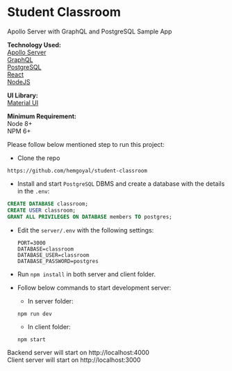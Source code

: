 # Student Classroom
Apollo Server with GraphQL and PostgreSQL Sample App

**Technology Used:**\
[Apollo Server](https://www.apollographql.com/docs/apollo-server/)\
[GraphQL](https://graphql.org/)\
[PostgreSQL](https://www.postgresql.org/)\
[React](https://reactjs.org/)\
[NodeJS](https://nodejs.org/)

**UI Library:**\
[Material UI](https://material-ui.com/)

**Minimum Requirement:**\
Node 8+\
NPM 6+

Please follow below mentioned step to run this project:

- Clone the repo
```shell
https://github.com/hemgoyal/student-classroom
```

- Install and start `PostgreSQL` DBMS and create a database with the details in the `.env`:
```sql
CREATE DATABASE classroom;
CREATE USER classroom;
GRANT ALL PRIVILEGES ON DATABASE members TO postgres;
```

- Edit the `server/.env` with the following settings:

  ```dosini
  PORT=3000
  DATABASE=classroom
  DATABASE_USER=classroom
  DATABASE_PASSWORD=postgres
  ```

- Run `npm install` in both server and client folder.

- Follow below commands to start development server:
  - In server folder:
  ```shell
  npm run dev
  ```
  - In client folder:
  ```shell
  npm start
  ```

Backend server will start on http://localhost:4000\
Client server will start on http://localhost:3000
